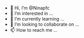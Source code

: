 - 👋 Hi, I’m @Ninapfc
- 👀 I’m interested in ...
- 🌱 I’m currently learning ...
- 💞️ I’m looking to collaborate on ...
- 📫 How to reach me ...

<!---
Ninapfc/Ninapfc is a ✨ special ✨ repository because its `README.md` (this file) appears on your GitHub profile.
You can click the Preview link to take a look at your changes.
--->
